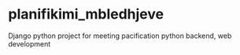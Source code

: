 # planifikimi_mbledhjeve
Django python  project for meeting pacification 
python backend, web development
